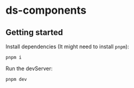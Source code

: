 # ds-components

## Getting started

Install dependencies (It might need to install `pnpm`):

```
pnpm i
```

Run the devServer:

```
pnpm dev
```
